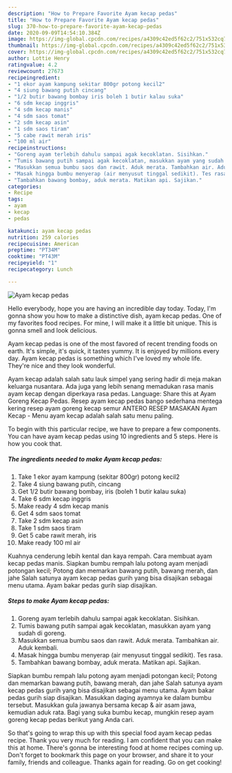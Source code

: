 ```yaml
---
description: "How to Prepare Favorite Ayam kecap pedas"
title: "How to Prepare Favorite Ayam kecap pedas"
slug: 370-how-to-prepare-favorite-ayam-kecap-pedas
date: 2020-09-09T14:54:10.384Z
image: https://img-global.cpcdn.com/recipes/a4309c42ed5f62c2/751x532cq70/ayam-kecap-pedas-foto-resep-utama.jpg
thumbnail: https://img-global.cpcdn.com/recipes/a4309c42ed5f62c2/751x532cq70/ayam-kecap-pedas-foto-resep-utama.jpg
cover: https://img-global.cpcdn.com/recipes/a4309c42ed5f62c2/751x532cq70/ayam-kecap-pedas-foto-resep-utama.jpg
author: Lottie Henry
ratingvalue: 4.2
reviewcount: 27673
recipeingredient:
- "1 ekor ayam kampung sekitar 800gr potong kecil2"
- "4 siung bawang putih cincang"
- "1/2 butir bawang bombay iris boleh 1 butir kalau suka"
- "6 sdm kecap inggris"
- "4 sdm kecap manis"
- "4 sdm saos tomat"
- "2 sdm kecap asin"
- "1 sdm saos tiram"
- "5 cabe rawit merah iris"
- "100 ml air"
recipeinstructions:
- "Goreng ayam terlebih dahulu sampai agak kecoklatan. Sisihkan."
- "Tumis bawang putih sampai agak kecoklatan, masukkan ayam yang sudah di goreng."
- "Masukkan semua bumbu saos dan rawit. Aduk merata. Tambahkan air. Aduk kembali."
- "Masak hingga bumbu menyerap (air menyusut tinggal sedikit). Tes rasa."
- "Tambahkan bawang bombay, aduk merata. Matikan api. Sajikan."
categories:
- Recipe
tags:
- ayam
- kecap
- pedas

katakunci: ayam kecap pedas 
nutrition: 259 calories
recipecuisine: American
preptime: "PT34M"
cooktime: "PT43M"
recipeyield: "1"
recipecategory: Lunch

---
```



![Ayam kecap pedas](https://img-global.cpcdn.com/recipes/a4309c42ed5f62c2/751x532cq70/ayam-kecap-pedas-foto-resep-utama.jpg)

Hello everybody, hope you are having an incredible day today. Today, I'm gonna show you how to make a distinctive dish, ayam kecap pedas. One of my favorites food recipes. For mine, I will make it a little bit unique. This is gonna smell and look delicious.

Ayam kecap pedas is one of the most favored of recent trending foods on earth. It's simple, it's quick, it tastes yummy. It is enjoyed by millions every day. Ayam kecap pedas is something which I've loved my whole life. They're nice and they look wonderful.

Ayam kecap adalah salah satu lauk simpel yang sering hadir di meja makan keluarga nusantara. Ada juga yang lebih senang memadukan rasa manis ayam kecap dengan diperkaya rasa pedas. Language: Share this at Ayam Goreng Kecap Pedas. Resep ayam kecap pedas bango sederhana mentega kering resep ayam goreng kecap semur ANTERO RESEP MASAKAN Ayam Kecap - Menu ayam kecap adalah salah satu menu paling.


To begin with this particular recipe, we have to prepare a few components. You can have ayam kecap pedas using 10 ingredients and 5 steps. Here is how you cook that.

<!--inarticleads1-->

##### The ingredients needed to make Ayam kecap pedas:

1. Take 1 ekor ayam kampung (sekitar 800gr) potong kecil2
1. Take 4 siung bawang putih, cincang
1. Get 1/2 butir bawang bombay, iris (boleh 1 butir kalau suka)
1. Take 6 sdm kecap inggris
1. Make ready 4 sdm kecap manis
1. Get 4 sdm saos tomat
1. Take 2 sdm kecap asin
1. Take 1 sdm saos tiram
1. Get 5 cabe rawit merah, iris
1. Make ready 100 ml air


Kuahnya cenderung lebih kental dan kaya rempah. Cara membuat ayam kecap pedas manis. Siapkan bumbu rempah lalu potong ayam menjadi potongan kecil; Potong dan memarkan bawang putih, bawang merah, dan jahe Salah satunya ayam kecap pedas gurih yang bisa disajikan sebagai menu utama. Ayam bakar pedas gurih siap disajikan. 

<!--inarticleads2-->

##### Steps to make Ayam kecap pedas:

1. Goreng ayam terlebih dahulu sampai agak kecoklatan. Sisihkan.
1. Tumis bawang putih sampai agak kecoklatan, masukkan ayam yang sudah di goreng.
1. Masukkan semua bumbu saos dan rawit. Aduk merata. Tambahkan air. Aduk kembali.
1. Masak hingga bumbu menyerap (air menyusut tinggal sedikit). Tes rasa.
1. Tambahkan bawang bombay, aduk merata. Matikan api. Sajikan.


Siapkan bumbu rempah lalu potong ayam menjadi potongan kecil; Potong dan memarkan bawang putih, bawang merah, dan jahe Salah satunya ayam kecap pedas gurih yang bisa disajikan sebagai menu utama. Ayam bakar pedas gurih siap disajikan. Masukkan daging ayamnya ke dalam bumbu tersebut. Masukkan gula jawanya bersama kecap &amp; air asam jawa, kemudian aduk rata. Bagi yang suka bumbu kecap, mungkin resep ayam goreng kecap pedas berikut yang Anda cari. 

So that's going to wrap this up with this special food ayam kecap pedas recipe. Thank you very much for reading. I am confident that you can make this at home. There's gonna be interesting food at home recipes coming up. Don't forget to bookmark this page on your browser, and share it to your family, friends and colleague. Thanks again for reading. Go on get cooking!
